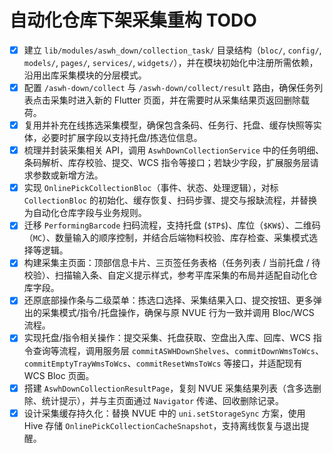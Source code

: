 # 自动化仓库下架采集重构 TODO

- [x] 建立 `lib/modules/aswh_down/collection_task/` 目录结构（`bloc/`, `config/`, `models/`, `pages/`, `services/`, `widgets/`），并在模块初始化中注册所需依赖，沿用出库采集模块的分层模式。
- [x] 配置 `/aswh-down/collect` 与 `/aswh-down/collect/result` 路由，确保任务列表点击采集时进入新的 Flutter 页面，并在需要时从采集结果页返回删除载荷。
- [x] 复用并补充在线拣选采集模型，确保包含条码、任务行、托盘、缓存快照等实体，必要时扩展字段以支持托盘/拣选位信息。
- [x] 梳理并封装采集相关 API，调用 `AswhDownCollectionService` 中的任务明细、条码解析、库存校验、提交、WCS 指令等接口；若缺少字段，扩展服务层请求参数或新增方法。
- [x] 实现 `OnlinePickCollectionBloc`（事件、状态、处理逻辑），对标 `CollectionBloc` 的初始化、缓存恢复、扫码步骤、提交与报缺流程，并替换为自动化仓库字段与业务规则。
- [x] 迁移 `PerformingBarcode` 扫码流程，支持托盘 (`$TP$`)、库位（`$KW$`）、二维码（`MC`）、数量输入的顺序控制，并结合后端物料校验、库存检查、采集模式选择等逻辑。
- [x] 构建采集主页面：顶部信息卡片、三页签任务表格（任务列表 / 当前托盘 / 待校验）、扫描输入条、自定义提示样式，参考平库采集的布局并适配自动化仓库字段。
- [x] 还原底部操作条与二级菜单：拣选口选择、采集结果入口、提交按钮、更多弹出的采集模式/指令/托盘操作，确保与原 NVUE 行为一致并调用 Bloc/WCS 流程。
- [x] 实现托盘/指令相关操作：提交采集、托盘获取、空盘出入库、回库、WCS 指令查询等流程，调用服务层 `commitASWHDownShelves`、`commitDownWmsToWcs`、`commitEmptyTrayWmsToWcs`、`commitResetWmsToWcs` 等接口，并适配现有 WCS Bloc 页面。
- [x] 搭建 `AswhDownCollectionResultPage`，复刻 NVUE 采集结果列表（含多选删除、统计提示），并与主页面通过 `Navigator` 传递、回收删除记录。
- [x] 设计采集缓存持久化：替换 NVUE 中的 `uni.setStorageSync` 方案，使用 Hive 存储 `OnlinePickCollectionCacheSnapshot`，支持离线恢复与退出提醒。
